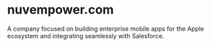 # nuvempower.com

A company focused on building enterprise mobile apps for the Apple ecosystem and integrating seamlessly with Salesforce.
